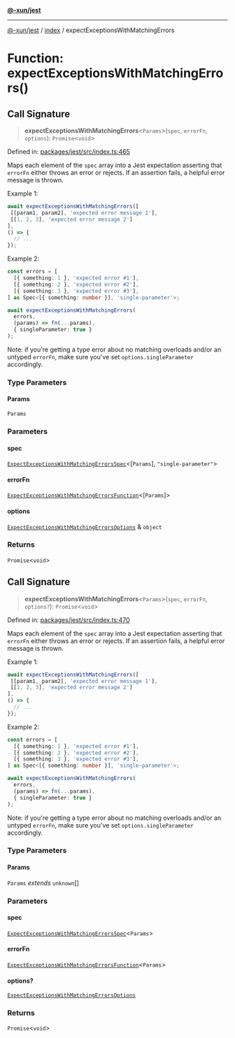 [**@-xun/jest**](../../README.md)

***

[@-xun/jest](../../README.md) / [index](../README.md) / expectExceptionsWithMatchingErrors

# Function: expectExceptionsWithMatchingErrors()

## Call Signature

> **expectExceptionsWithMatchingErrors**\<`Params`\>(`spec`, `errorFn`, `options`): `Promise`\<`void`\>

Defined in: [packages/jest/src/index.ts:465](https://github.com/Xunnamius/test-utils/blob/6eccb38929274821ac99a61eb4804e1c6da1b7e7/packages/jest/src/index.ts#L465)

Maps each element of the `spec` array into a Jest expectation asserting that
`errorFn` either throws an error or rejects. If an assertion fails, a helpful
error message is thrown.

Example 1:

```typescript
await expectExceptionsWithMatchingErrors([
 [[param1, param2], 'expected error message 1'],
 [[1, 2, 3], 'expected error message 2']
],
() => {
  // ...
});
```

Example 2:

```typescript
const errors = [
  [{ something: 1 }, 'expected error #1'],
  [{ something: 2 }, 'expected error #2'],
  [{ something: 3 }, 'expected error #3'],
] as Spec<[{ something: number }], 'single-parameter'>;

await expectExceptionsWithMatchingErrors(
  errors,
  (params) => fn(...params),
  { singleParameter: true }
);
```

Note: if you're getting a type error about no matching overloads and/or an
untyped `errorFn`, make sure you've set `options.singleParameter`
accordingly.

### Type Parameters

#### Params

`Params`

### Parameters

#### spec

[`ExpectExceptionsWithMatchingErrorsSpec`](../type-aliases/ExpectExceptionsWithMatchingErrorsSpec.md)\<\[`Params`\], `"single-parameter"`\>

#### errorFn

[`ExpectExceptionsWithMatchingErrorsFunction`](../type-aliases/ExpectExceptionsWithMatchingErrorsFunction.md)\<\[`Params`\]\>

#### options

[`ExpectExceptionsWithMatchingErrorsOptions`](../type-aliases/ExpectExceptionsWithMatchingErrorsOptions.md) & `object`

### Returns

`Promise`\<`void`\>

## Call Signature

> **expectExceptionsWithMatchingErrors**\<`Params`\>(`spec`, `errorFn`, `options?`): `Promise`\<`void`\>

Defined in: [packages/jest/src/index.ts:470](https://github.com/Xunnamius/test-utils/blob/6eccb38929274821ac99a61eb4804e1c6da1b7e7/packages/jest/src/index.ts#L470)

Maps each element of the `spec` array into a Jest expectation asserting that
`errorFn` either throws an error or rejects. If an assertion fails, a helpful
error message is thrown.

Example 1:

```typescript
await expectExceptionsWithMatchingErrors([
 [[param1, param2], 'expected error message 1'],
 [[1, 2, 3], 'expected error message 2']
],
() => {
  // ...
});
```

Example 2:

```typescript
const errors = [
  [{ something: 1 }, 'expected error #1'],
  [{ something: 2 }, 'expected error #2'],
  [{ something: 3 }, 'expected error #3'],
] as Spec<[{ something: number }], 'single-parameter'>;

await expectExceptionsWithMatchingErrors(
  errors,
  (params) => fn(...params),
  { singleParameter: true }
);
```

Note: if you're getting a type error about no matching overloads and/or an
untyped `errorFn`, make sure you've set `options.singleParameter`
accordingly.

### Type Parameters

#### Params

`Params` *extends* `unknown`[]

### Parameters

#### spec

[`ExpectExceptionsWithMatchingErrorsSpec`](../type-aliases/ExpectExceptionsWithMatchingErrorsSpec.md)\<`Params`\>

#### errorFn

[`ExpectExceptionsWithMatchingErrorsFunction`](../type-aliases/ExpectExceptionsWithMatchingErrorsFunction.md)\<`Params`\>

#### options?

[`ExpectExceptionsWithMatchingErrorsOptions`](../type-aliases/ExpectExceptionsWithMatchingErrorsOptions.md)

### Returns

`Promise`\<`void`\>
